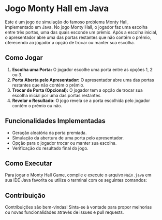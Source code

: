 # Jogo Monty Hall em Java

Este é um jogo de simulação do famoso problema Monty Hall, implementado em Java. No jogo Monty Hall, o jogador faz uma escolha entre três portas, uma das quais esconde um prêmio. Após a escolha inicial, o apresentador abre uma das portas restantes que não contém o prêmio, oferecendo ao jogador a opção de trocar ou manter sua escolha.

## Como Jogar

1. **Escolha uma Porta:** O jogador escolhe uma porta entre as opções 1, 2 ou 3.
2. **Porta Aberta pelo Apresentador:** O apresentador abre uma das portas restantes que não contém o prêmio.
3. **Trocar de Porta (Opcional):** O jogador tem a opção de trocar sua escolha inicial por uma das portas restantes.
4. **Revelar o Resultado:** O jogo revela se a porta escolhida pelo jogador contém o prêmio ou não.

## Funcionalidades Implementadas

- Geração aleatória da porta premiada.
- Simulação da abertura de uma porta pelo apresentador.
- Opção para o jogador trocar ou manter sua escolha.
- Verificação do resultado final do jogo.

## Como Executar

Para jogar o Monty Hall Game, compile e execute o arquivo `Main.java` em sua IDE Java favorita ou utilize o terminal com os seguintes comandos:


## Contribuição
Contribuições são bem-vindas! Sinta-se à vontade para propor melhorias ou novas funcionalidades através de issues e pull requests.
